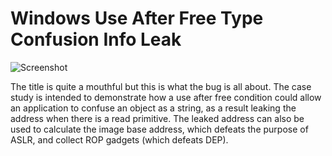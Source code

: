 # Windows Use After Free Type Confusion Info Leak

![Screenshot](https://github.com/wchen-r7/VulnCases/blob/master/Windows%20Use%20After%20Free%20to%20Type%20Confusion%20Leak/Screenshot.png?raw=true)

The title is quite a mouthful but this is what the bug is all about. The case study is intended
to demonstrate how a use after free condition could allow an application to confuse an object
as a string, as a result leaking the address when there is a read primitive. The leaked address
can also be used to calculate the image base address, which defeats the purpose of ASLR, and
collect ROP gadgets (which defeats DEP).
